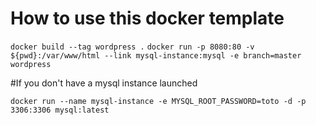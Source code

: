 # How to use this docker template

`docker build --tag wordpress .`
`docker run -p 8080:80 -v ${pwd}:/var/www/html --link mysql-instance:mysql -e branch=master wordpress`

#If you don't have a mysql instance launched 

`docker run --name mysql-instance -e MYSQL_ROOT_PASSWORD=toto -d -p 3306:3306 mysql:latest`